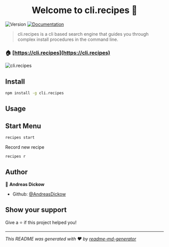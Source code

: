<h1 align="center">Welcome to cli.recipes 👋</h1>
<p>
  <img alt="Version" src="https://img.shields.io/badge/version-1.0.4-blue.svg?cacheSeconds=2592000" />
  <a href="https://cli.recipes/docs">
    <img alt="Documentation" src="https://img.shields.io/badge/documentation-yes-brightgreen.svg" target="_blank" />
  </a>
</p>

> cli.recipes is a cli based search engine that guides you through complex install procedures in the command line.

### 🏠 [https://cli.recipes](https://cli.recipes)


![cli.recipes](https://cli.recipes/static/img/demo.gif)

## Install

```sh
npm install -g cli.recipes
```

## Usage
Start Menu
---
```sh
recipes start
```
Record new recipe
```sh
recipes r
```



## Author

👤 **Andreas Dickow**

* Github: [@AndreasDickow](https://github.com/AndreasDickow)

## Show your support

Give a ⭐️ if this project helped you!

***
_This README was generated with ❤️ by [readme-md-generator](https://github.com/kefranabg/readme-md-generator)_
